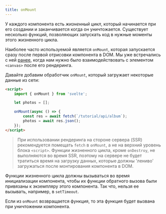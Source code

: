 ```yaml
---
title: onMount
---
```


У каждого компонента есть *жизненный цикл*, который начинается при его создании и заканчивается когда он уничтожается. Существует несколько функций, позволяющих запускать код в нужные моменты этого жизненного цикла.

Наиболее часто используемой является `onMount`, которая запускается сразу после первой отрисовки компонента в DOM. Мы уже встречались с ней [ранее](/tutorial/bind-this), когда нам нужно было взаимодействовать с элементом `<canvas>` после его рендеринга.

Давайте добавим обработчик `onMount`, который загружает некоторые данные из сети:

```html
<script>
	import { onMount } from 'svelte';

	let photos = [];

	onMount(async () => {
		const res = await fetch(`/tutorial/api/album`);
		photos = await res.json();
	});
</script>
```

> При использовании рендеринга на стороне сервера (SSR) рекомендуется помещать `fetch` в `onMount`, а не на верхний уровень блока `<script>`. Функции жизненного цикла, кроме `onDestroy`, не выполняются во время SSR, поэтому на сервере не будет тратиться время на загрузку данных, которые должны 'лениво' загружаться  после монтирования компонента в DOM.

Функции жизненного цикла должны вызываться во время инициализации компонента, чтобы их функции обратного вызова были привязаны к экземпляру этого компонента. Так что, нельзя ее вызывать, например, в `setTimeout`.

Если из `onMount` возвращается функция, то эта функция будет вызвана при уничтожении компонента.
